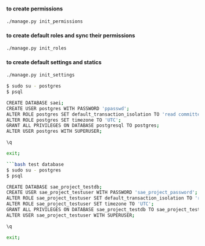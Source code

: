 #### to create permissions
```bash
./manage.py init_permissions
```

#### to create default roles and sync their permissions
```bash
./manage.py init_roles
```

#### to create default settings and statics
```bash
./manage.py init_settings
```

```bash main database
$ sudo su - postgres
$ psql

CREATE DATABASE saei;
CREATE USER postgres WITH PASSWORD 'ppasswd';
ALTER ROLE postgres SET default_transaction_isolation TO 'read committed';
ALTER ROLE postgres SET timezone TO 'UTC';
GRANT ALL PRIVILEGES ON DATABASE postgresql TO postgres;
ALTER USER postgres WITH SUPERUSER;

\q

exit;

```bash test database
$ sudo su - postgres
$ psql

CREATE DATABASE sae_project_testdb;
CREATE USER sae_project_testuser WITH PASSWORD 'sae_project_password';
ALTER ROLE sae_project_testuser SET default_transaction_isolation TO 'read committed';
ALTER ROLE sae_project_testuser SET timezone TO 'UTC';
GRANT ALL PRIVILEGES ON DATABASE sae_project_testdb TO sae_project_testuser;
ALTER USER sae_project_testuser WITH SUPERUSER;

\q

exit;